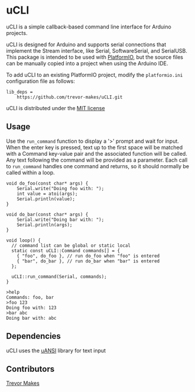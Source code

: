 # uCLI

uCLI is a simple callback-based command line interface for Arduino projects.

uCLI is designed for Arduino and supports serial connections that implement the Stream interface, like Serial, SoftwareSerial, and SerialUSB. This package is intended to be used with [PlatformIO](https://platformio.org/), but the source files can be manually copied into a project when using the Arduino IDE.

To add uCLI to an existing PlatformIO project, modify the `platformio.ini` configuration file as follows:

```
lib_deps =
    https://github.com/trevor-makes/uCLI.git
```

uCLI is distributed under the [MIT license](LICENSE.txt)

## Usage

Use the `run_command` function to display a '>' prompt and wait for input. When the enter key is pressed, text up to the first space will be matched with a Command key-value pair and the associated function will be called. Any text following the command will be provided as a parameter. Each call to `run_command` handles one command and returns, so it should normally be called within a loop.

```
void do_foo(const char* args) {
    Serial.write("Doing foo with: ");
    int value = atoi(args);
    Serial.println(value);
}

void do_bar(const char* args) {
    Serial.write("Doing bar with: ");
    Serial.println(args);
}

void loop() {
  // command list can be global or static local
  static const uCLI::Command commands[] = {
    { "foo", do_foo }, // run do_foo when "foo" is entered
    { "bar", do_bar }, // run do_bar when "bar" is entered
  };

  uCLI::run_command(Serial, commands);
}
```

```
>help
Commands: foo, bar
>foo 123
Doing foo with: 123
>bar abc
Doing bar with: abc
```

## Dependencies

uCLI uses the [uANSI](https://github.com/trevor-makes/uANSI) library for text input

## Contributors

[Trevor Makes](mailto:the.trevor.makes@gmail.com)
